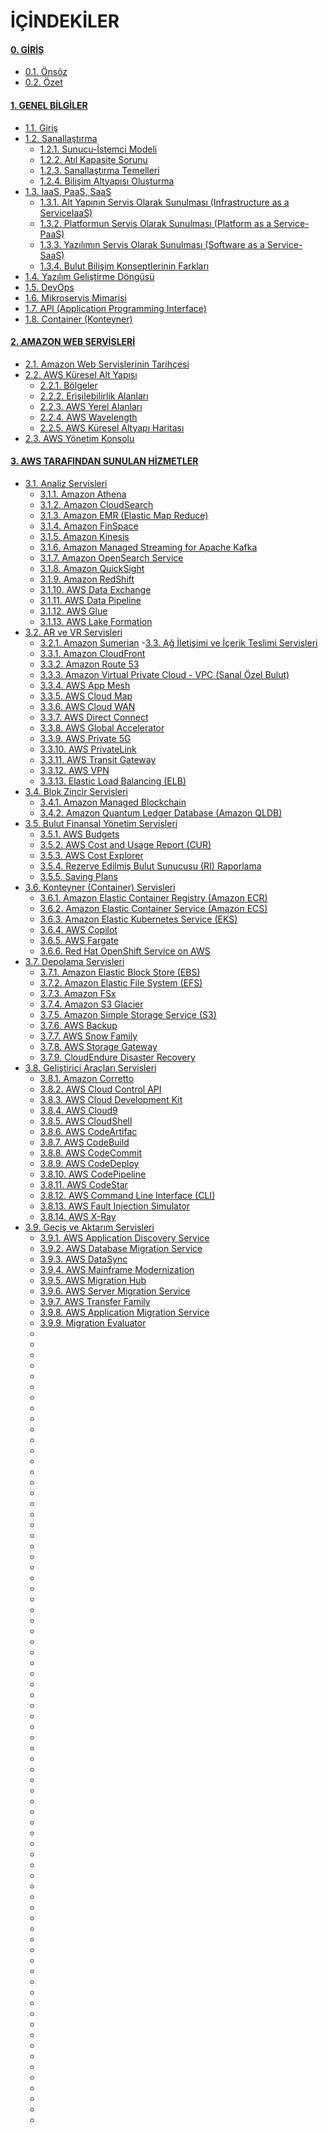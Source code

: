﻿# İÇİNDEKİLER

#### [0. GİRİŞ](https://github.com/fatihes1/AWS-ile-Bulut-Bilisimin-Temelleri/blob/main/00-overview)
- [0.1. Önsöz](https://github.com/fatihes1/AWS-ile-Bulut-Bilisimin-Temelleri/blob/main/00-overview/00-preface.md#%C3%B6ns%C3%B6z)
- [0.2. Özet](https://github.com/fatihes1/AWS-ile-Bulut-Bilisimin-Temelleri/blob/main/00-overview/01-abstract.md#%C3%B6zet)

#### [1. GENEL BİLGİLER](https://github.com/fatihes1/AWS-ile-Bulut-Bilisimin-Temelleri/blob/main/01-general-information)

- [1.1. Giriş](https://github.com/fatihes1/AWS-ile-Bulut-Bilisimin-Temelleri/blob/main/01-general-information/00-introduction.md#1-giri%C5%9F)
- [1.2. Sanallaştırma](https://github.com/fatihes1/AWS-ile-Bulut-Bilisimin-Temelleri/blob/main/01-general-information/00-introduction.md#2-sanalla%C5%9Ft%C4%B1rma)
	- [1.2.1. Sunucu-İstemci Modeli](https://github.com/fatihes1/AWS-ile-Bulut-Bilisimin-Temelleri/blob/main/01-general-information/00-introduction.md#21-sunucu-i%CC%87stemci-modeli)
	- [1.2.2. Atıl Kapasite Sorunu](https://github.com/fatihes1/AWS-ile-Bulut-Bilisimin-Temelleri/blob/main/01-general-information/00-introduction.md#22-at%C4%B1l-kapasite-sorunu)
	- [1.2.3. Sanallaştırma Temelleri](https://github.com/fatihes1/AWS-ile-Bulut-Bilisimin-Temelleri/blob/main/01-general-information/00-introduction.md#23-sanalla%C5%9Ft%C4%B1rma-temelleri)
	- [1.2.4. Bilişim Altyapısı Oluşturma](https://github.com/fatihes1/AWS-ile-Bulut-Bilisimin-Temelleri/blob/main/01-general-information/00-introduction.md#24-bili%C5%9Fim-altyap%C4%B1s%C4%B1-olu%C5%9Fturma)
- [1.3. IaaS, PaaS, SaaS](https://github.com/fatihes1/AWS-ile-Bulut-Bilisimin-Temelleri/blob/main/01-general-information/00-introduction.md#3-iaas-paas-saas)
	- [1.3.1. Alt Yapının Servis Olarak Sunulması (Infrastructure as a ServiceIaaS)](https://github.com/fatihes1/AWS-ile-Bulut-Bilisimin-Temelleri/blob/main/01-general-information/00-introduction.md#31-alt-yap%C4%B1n%C4%B1n-servis-olarak-sunulmas%C4%B1-infrastructure-as-a-serviceiaas)
	- [1.3.2. Platformun Servis Olarak Sunulması (Platform as a Service-PaaS)](https://github.com/fatihes1/AWS-ile-Bulut-Bilisimin-Temelleri/blob/main/01-general-information/00-introduction.md#32-platformun-servis-olarak-sunulmas%C4%B1-platform-as-a-service-paas)
	- [1.3.3. Yazılımın Servis Olarak Sunulması (Software as a Service-SaaS)](https://github.com/fatihes1/AWS-ile-Bulut-Bilisimin-Temelleri/blob/main/01-general-information/00-introduction.md#33-yaz%C4%B1l%C4%B1m%C4%B1n-servis-olarak-sunulmas%C4%B1-software-as-a-service-saas)
	- [1.3.4. Bulut Bilişim Konseptlerinin Farkları](https://github.com/fatihes1/AWS-ile-Bulut-Bilisimin-Temelleri/blob/main/01-general-information/00-introduction.md#34-bulut-bili%C5%9Fim-konseptlerinin-farklar%C4%B1)
- [1.4. Yazılım Geliştirme Döngüsü](https://github.com/fatihes1/AWS-ile-Bulut-Bilisimin-Temelleri/blob/main/01-general-information/00-introduction.md#4-yaz%C4%B1l%C4%B1m-geli%C5%9Ftirme-d%C3%B6ng%C3%BCs%C3%BC)
- [1.5. DevOps](https://github.com/fatihes1/AWS-ile-Bulut-Bilisimin-Temelleri/blob/main/01-general-information/00-introduction.md#5-devops)
- [1.6. Mikroservis Mimarisi](https://github.com/fatihes1/AWS-ile-Bulut-Bilisimin-Temelleri/blob/main/01-general-information/00-introduction.md#6-mikroservis-mimarisi)
- [1.7. API (Application Programming Interface)](https://github.com/fatihes1/AWS-ile-Bulut-Bilisimin-Temelleri/blob/main/01-general-information/00-introduction.md#7-api-application-programming-interface)
- [1.8. Container (Konteyner)](https://github.com/fatihes1/AWS-ile-Bulut-Bilisimin-Temelleri/blob/main/01-general-information/00-introduction.md#8-container-konteyner)
#### [2. AMAZON WEB SERVİSLERİ](https://github.com/fatihes1/AWS-ile-Bulut-Bilisimin-Temelleri/blob/main/02-amazon-web-services)
- [2.1. Amazon Web Servislerinin Tarihçesi](https://github.com/fatihes1/AWS-ile-Bulut-Bilisimin-Temelleri/blob/main/02-amazon-web-services/00-introduction-to-aws.md#1-amazon-web-servislerinin-tarih%C3%A7esi)
- [2.2. AWS Küresel Alt Yapısı](https://github.com/fatihes1/AWS-ile-Bulut-Bilisimin-Temelleri/blob/main/02-amazon-web-services/00-introduction-to-aws.md#2-aws-k%C3%BCresel-alt-yap%C4%B1s%C4%B1)
	- [2.2.1. Bölgeler](https://github.com/fatihes1/AWS-ile-Bulut-Bilisimin-Temelleri/blob/main/02-amazon-web-services/00-introduction-to-aws.md#21-b%C3%B6lgeler) 
	- [2.2.2. Erişilebilirlik Alanları](https://github.com/fatihes1/AWS-ile-Bulut-Bilisimin-Temelleri/blob/main/02-amazon-web-services/00-introduction-to-aws.md#22-eri%C5%9Filebilirlik-alanlar%C4%B1)
	- [2.2.3. AWS Yerel Alanları](https://github.com/fatihes1/AWS-ile-Bulut-Bilisimin-Temelleri/blob/main/02-amazon-web-services/00-introduction-to-aws.md#23-aws-yerel-alanlar%C4%B1)
	- [2.2.4. AWS Wavelength](https://github.com/fatihes1/AWS-ile-Bulut-Bilisimin-Temelleri/blob/main/02-amazon-web-services/00-introduction-to-aws.md#24-aws-wavelength)
	- [2.2.5. AWS Küresel Altyapı Haritası](https://github.com/fatihes1/AWS-ile-Bulut-Bilisimin-Temelleri/blob/main/02-amazon-web-services/00-introduction-to-aws.md#25-aws-k%C3%BCresel-alt-yap%C4%B1-haritas%C4%B1)
- [2.3. AWS Yönetim Konsolu](https://github.com/fatihes1/AWS-ile-Bulut-Bilisimin-Temelleri/blob/main/02-amazon-web-services/00-introduction-to-aws.md#3-aws-y%C3%B6netim-konsolu)

#### [3. AWS TARAFINDAN SUNULAN HİZMETLER](https://github.com/fatihes1/AWS-ile-Bulut-Bilisimin-Temelleri/tree/main/03-services-of-aws)
- [3.1. Analiz Servisleri](https://github.com/fatihes1/AWS-ile-Bulut-Bilisimin-Temelleri/blob/main/03-services-of-aws/00-analysis-services.md)
	- [3.1.1. Amazon Athena](https://github.com/fatihes1/AWS-ile-Bulut-Bilisimin-Temelleri/blob/main/03-services-of-aws/00-analysis-services.md#11-amazon-athena)
	- [3.1.2. Amazon CloudSearch](https://github.com/fatihes1/AWS-ile-Bulut-Bilisimin-Temelleri/blob/main/03-services-of-aws/00-analysis-services.md#12-amazon-cloudsearch)
	- [3.1.3. Amazon EMR (Elastic Map Reduce)](https://github.com/fatihes1/AWS-ile-Bulut-Bilisimin-Temelleri/blob/main/03-services-of-aws/00-analysis-services.md#13-amazon-emr-elastic-map-reduce)
	- [3.1.4. Amazon FinSpace](https://github.com/fatihes1/AWS-ile-Bulut-Bilisimin-Temelleri/blob/main/03-services-of-aws/00-analysis-services.md#14-amazon-finspace)
	- [3.1.5. Amazon Kinesis](https://github.com/fatihes1/AWS-ile-Bulut-Bilisimin-Temelleri/blob/main/03-services-of-aws/00-analysis-services.md#15-amazon-kinesis)
	- [3.1.6. Amazon Managed Streaming for Apache Kafka](https://github.com/fatihes1/AWS-ile-Bulut-Bilisimin-Temelleri/blob/main/03-services-of-aws/00-analysis-services.md#16-amazon-managed-streaming-for-apache-kafka-msk)
	- [3.1.7. Amazon OpenSearch Service](https://github.com/fatihes1/AWS-ile-Bulut-Bilisimin-Temelleri/blob/main/03-services-of-aws/00-analysis-services.md#17-amazon-opensearch-service)
	- [3.1.8. Amazon QuickSight](https://github.com/fatihes1/AWS-ile-Bulut-Bilisimin-Temelleri/blob/main/03-services-of-aws/00-analysis-services.md#18-amazon-quicksight)
	- [3.1.9. Amazon RedShift](https://github.com/fatihes1/AWS-ile-Bulut-Bilisimin-Temelleri/blob/main/03-services-of-aws/00-analysis-services.md#19-amazon-redshift)
	- [3.1.10. AWS Data Exchange](https://github.com/fatihes1/AWS-ile-Bulut-Bilisimin-Temelleri/blob/main/03-services-of-aws/00-analysis-services.md#110-aws-data-exchange)
	- [3.1.11. AWS Data Pipeline](https://github.com/fatihes1/AWS-ile-Bulut-Bilisimin-Temelleri/blob/main/03-services-of-aws/00-analysis-services.md#111-aws-data-pipeline)
	- [3.1.12. AWS Glue](https://github.com/fatihes1/AWS-ile-Bulut-Bilisimin-Temelleri/blob/main/03-services-of-aws/00-analysis-services.md#112-aws-glue)
	- [3.1.13. AWS Lake Formation](https://github.com/fatihes1/AWS-ile-Bulut-Bilisimin-Temelleri/blob/main/03-services-of-aws/00-analysis-services.md#112-aws-glue)
- [3.2. AR ve VR Servisleri](https://github.com/fatihes1/AWS-ile-Bulut-Bilisimin-Temelleri/blob/main/03-services-of-aws/01-ar-and-vr-services.md)
	- [3.2.1. Amazon Sumerian](https://github.com/fatihes1/AWS-ile-Bulut-Bilisimin-Temelleri/blob/main/03-services-of-aws/01-ar-and-vr-services.md#21-amazon-sumerian)
-[3.3. Ağ İletişimi ve İçerik Teslimi Servisleri](https://github.com/fatihes1/AWS-ile-Bulut-Bilisimin-Temelleri/blob/main/03-services-of-aws/02-networking-and-content-delivery-services.md)
	- [3.3.1. Amazon CloudFront](https://github.com/fatihes1/AWS-ile-Bulut-Bilisimin-Temelleri/blob/main/03-services-of-aws/02-networking-and-content-delivery-services.md#31-amazon-cloudfront)
	- [3.3.2. Amazon Route 53](https://github.com/fatihes1/AWS-ile-Bulut-Bilisimin-Temelleri/blob/main/03-services-of-aws/02-networking-and-content-delivery-services.md#32-amazon-route-53)
	- [3.3.3. Amazon Virtual Private Cloud - VPC (Sanal Özel Bulut)](https://github.com/fatihes1/AWS-ile-Bulut-Bilisimin-Temelleri/blob/main/03-services-of-aws/02-networking-and-content-delivery-services.md#33-amazon-virtual-private-cloud--vpc-sanal-%C3%B6zel-bulut)
	- [3.3.4. AWS App Mesh](https://github.com/fatihes1/AWS-ile-Bulut-Bilisimin-Temelleri/blob/main/03-services-of-aws/02-networking-and-content-delivery-services.md#34-aws-app-mesh)
	- [3.3.5. AWS Cloud Map](https://github.com/fatihes1/AWS-ile-Bulut-Bilisimin-Temelleri/blob/main/03-services-of-aws/02-networking-and-content-delivery-services.md#35-aws-cloud-map)
	- [3.3.6. AWS Cloud WAN](https://github.com/fatihes1/AWS-ile-Bulut-Bilisimin-Temelleri/blob/main/03-services-of-aws/02-networking-and-content-delivery-services.md#36-aws-cloud-wan)
	- [3.3.7. AWS Direct Connect](https://github.com/fatihes1/AWS-ile-Bulut-Bilisimin-Temelleri/blob/main/03-services-of-aws/02-networking-and-content-delivery-services.md#37-aws-direct-connect)
	- [3.3.8. AWS Global Accelerator](https://github.com/fatihes1/AWS-ile-Bulut-Bilisimin-Temelleri/blob/main/03-services-of-aws/02-networking-and-content-delivery-services.md#38-aws-global-accelerator)
	- [3.3.9. AWS Private 5G](https://github.com/fatihes1/AWS-ile-Bulut-Bilisimin-Temelleri/blob/main/03-services-of-aws/02-networking-and-content-delivery-services.md#39-aws-private-5g)
	- [3.3.10. AWS PrivateLink](https://github.com/fatihes1/AWS-ile-Bulut-Bilisimin-Temelleri/blob/main/03-services-of-aws/02-networking-and-content-delivery-services.md#310-aws-privatelink)
	- [3.3.11. AWS Transit Gateway](https://github.com/fatihes1/AWS-ile-Bulut-Bilisimin-Temelleri/blob/main/03-services-of-aws/02-networking-and-content-delivery-services.md#311-aws-transit-gateway)
	- [3.3.12. AWS VPN](https://github.com/fatihes1/AWS-ile-Bulut-Bilisimin-Temelleri/blob/main/03-services-of-aws/02-networking-and-content-delivery-services.md#312-aws-vpn)
	- [3.3.13. Elastic Load Balancing (ELB)](https://github.com/fatihes1/AWS-ile-Bulut-Bilisimin-Temelleri/blob/main/03-services-of-aws/02-networking-and-content-delivery-services.md#313-elastic-load-balancing-elb)
- [3.4. Blok Zincir Servisleri](https://github.com/fatihes1/AWS-ile-Bulut-Bilisimin-Temelleri/blob/main/03-services-of-aws/03-blockchain-services.md)
	- [3.4.1. Amazon Managed Blockchain](https://github.com/fatihes1/AWS-ile-Bulut-Bilisimin-Temelleri/blob/main/03-services-of-aws/03-blockchain-services.md#41-amazon-managed-blockchain)
	- [3.4.2. Amazon Quantum Ledger Database (Amazon QLDB)](https://github.com/fatihes1/AWS-ile-Bulut-Bilisimin-Temelleri/blob/main/03-services-of-aws/03-blockchain-services.md#42-amazon-quantum-ledger-database-amazon-qldb)
- [3.5. Bulut Finansal Yönetim Servisleri](https://github.com/fatihes1/AWS-ile-Bulut-Bilisimin-Temelleri/blob/main/03-services-of-aws/04-cloud-financial-managment-services.md)
	- [3.5.1. AWS Budgets](https://github.com/fatihes1/AWS-ile-Bulut-Bilisimin-Temelleri/blob/main/03-services-of-aws/04-cloud-financial-managment-services.md)
	- [3.5.2. AWS Cost and Usage Report (CUR)](https://github.com/fatihes1/AWS-ile-Bulut-Bilisimin-Temelleri/blob/main/03-services-of-aws/04-cloud-financial-managment-services.md#52-aws-cost-and-usage-report-cur)
	- [3.5.3. AWS Cost Explorer](https://github.com/fatihes1/AWS-ile-Bulut-Bilisimin-Temelleri/blob/main/03-services-of-aws/04-cloud-financial-managment-services.md#53-aws-cost-explorer)
	- [3.5.4. Rezerve Edilmiş Bulut Sunucusu (RI) Raporlama](https://github.com/fatihes1/AWS-ile-Bulut-Bilisimin-Temelleri/blob/main/03-services-of-aws/04-cloud-financial-managment-services.md#54-rezerve-edilmi%C5%9F-bulut-sunucusu-ri-raporlama)
	- [3.5.5. Saving Plans](https://github.com/fatihes1/AWS-ile-Bulut-Bilisimin-Temelleri/blob/main/03-services-of-aws/04-cloud-financial-managment-services.md#55-savings-plans)
- [3.6. Konteyner (Container) Servisleri](https://github.com/fatihes1/AWS-ile-Bulut-Bilisimin-Temelleri/blob/main/03-services-of-aws/05-container-services.md)
	- [3.6.1. Amazon Elastic Container Registry (Amazon ECR)](https://github.com/fatihes1/AWS-ile-Bulut-Bilisimin-Temelleri/blob/main/03-services-of-aws/05-container-services.md#61-amazon-elastic-container-registry-amazon-ecr)
	- [3.6.2. Amazon Elastic Container Service (Amazon ECS)](https://github.com/fatihes1/AWS-ile-Bulut-Bilisimin-Temelleri/blob/main/03-services-of-aws/05-container-services.md#62-amazon-elastic-container-service-amazon-ecs)
	- [3.6.3. Amazon Elastic Kubernetes Service (EKS)](https://github.com/fatihes1/AWS-ile-Bulut-Bilisimin-Temelleri/blob/main/03-services-of-aws/05-container-services.md#63-amazon-elastic-kubernetes-service-eks)
	- [3.6.4. AWS Copilot](https://github.com/fatihes1/AWS-ile-Bulut-Bilisimin-Temelleri/blob/main/03-services-of-aws/05-container-services.md#64-aws-copilot)
	- [3.6.5. AWS Fargate](https://github.com/fatihes1/AWS-ile-Bulut-Bilisimin-Temelleri/blob/main/03-services-of-aws/05-container-services.md#65-aws-fargate)
	- [3.6.6. Red Hat OpenShift Service on AWS](https://github.com/fatihes1/AWS-ile-Bulut-Bilisimin-Temelleri/blob/main/03-services-of-aws/05-container-services.md#66-red-hat-openshift-service-on-aws)
- [3.7. Depolama Servisleri](https://github.com/fatihes1/AWS-ile-Bulut-Bilisimin-Temelleri/blob/main/03-services-of-aws/06-storage-services.md)
	- [3.7.1. Amazon Elastic Block Store (EBS)](https://github.com/fatihes1/AWS-ile-Bulut-Bilisimin-Temelleri/blob/main/03-services-of-aws/06-storage-services.md#71-amazon-elastic-block-store-ebs)
	- [3.7.2. Amazon Elastic File System (EFS)](https://github.com/fatihes1/AWS-ile-Bulut-Bilisimin-Temelleri/blob/main/03-services-of-aws/06-storage-services.md#72-amazon-elastic-file-system-efs)
	- [3.7.3. Amazon FSx](https://github.com/fatihes1/AWS-ile-Bulut-Bilisimin-Temelleri/blob/main/03-services-of-aws/06-storage-services.md#73-amazon-fsx)
	- [3.7.4. Amazon S3 Glacier](https://github.com/fatihes1/AWS-ile-Bulut-Bilisimin-Temelleri/blob/main/03-services-of-aws/06-storage-services.md#74-amazon-s3-glacier)
	- [3.7.5. Amazon Simple Storage Service (S3)](https://github.com/fatihes1/AWS-ile-Bulut-Bilisimin-Temelleri/blob/main/03-services-of-aws/06-storage-services.md#75-amazon-simple-storage-service-s3)
	- [3.7.6. AWS Backup](https://github.com/fatihes1/AWS-ile-Bulut-Bilisimin-Temelleri/blob/main/03-services-of-aws/06-storage-services.md#76-aws-backup)
	- [3.7.7. AWS Snow Family](https://github.com/fatihes1/AWS-ile-Bulut-Bilisimin-Temelleri/blob/main/03-services-of-aws/06-storage-services.md#77-aws-snow-family)
	- [3.7.8. AWS Storage Gateway](https://github.com/fatihes1/AWS-ile-Bulut-Bilisimin-Temelleri/blob/main/03-services-of-aws/06-storage-services.md#78-aws-storage-gateway)
	- [3.7.9. CloudEndure Disaster Recovery](https://github.com/fatihes1/AWS-ile-Bulut-Bilisimin-Temelleri/blob/main/03-services-of-aws/06-storage-services.md#79-cloudendure-disaster-recovery)
- [3.8. Geliştirici Araçları Servisleri](https://github.com/fatihes1/AWS-ile-Bulut-Bilisimin-Temelleri/blob/main/03-services-of-aws/07-developer-tools-services.md.md)
	- [3.8.1. Amazon Corretto](https://github.com/fatihes1/AWS-ile-Bulut-Bilisimin-Temelleri/blob/main/03-services-of-aws/07-developer-tools-services.md.md#81-amazon-corretto)
	- [3.8.2. AWS Cloud Control API](https://github.com/fatihes1/AWS-ile-Bulut-Bilisimin-Temelleri/blob/main/03-services-of-aws/07-developer-tools-services.md.md#82-aws-cloud-control-api)
	- [3.8.3. AWS Cloud Development Kit](https://github.com/fatihes1/AWS-ile-Bulut-Bilisimin-Temelleri/blob/main/03-services-of-aws/07-developer-tools-services.md.md#83-aws-cloud-development-kit)
	- [3.8.4. AWS Cloud9](https://github.com/fatihes1/AWS-ile-Bulut-Bilisimin-Temelleri/blob/main/03-services-of-aws/07-developer-tools-services.md.md#84-aws-cloud9)
	- [3.8.5. AWS CloudShell](https://github.com/fatihes1/AWS-ile-Bulut-Bilisimin-Temelleri/blob/main/03-services-of-aws/07-developer-tools-services.md.md#85-aws-cloudshell)
	- [3.8.6. AWS CodeArtifac](https://github.com/fatihes1/AWS-ile-Bulut-Bilisimin-Temelleri/blob/main/03-services-of-aws/07-developer-tools-services.md.md#86-aws-codeartifac)
	- [3.8.7. AWS CodeBuild](https://github.com/fatihes1/AWS-ile-Bulut-Bilisimin-Temelleri/blob/main/03-services-of-aws/07-developer-tools-services.md.md#87-aws-codebuild)
	- [3.8.8. AWS CodeCommit](https://github.com/fatihes1/AWS-ile-Bulut-Bilisimin-Temelleri/blob/main/03-services-of-aws/07-developer-tools-services.md.md#87-aws-codebuild)
	- [3.8.9. AWS CodeDeploy](https://github.com/fatihes1/AWS-ile-Bulut-Bilisimin-Temelleri/blob/main/03-services-of-aws/07-developer-tools-services.md.md#89-aws-codedeploy)
	- [3.8.10. AWS CodePipeline](https://github.com/fatihes1/AWS-ile-Bulut-Bilisimin-Temelleri/blob/main/03-services-of-aws/07-developer-tools-services.md.md#810-aws-codepipeline)
	- [3.8.11. AWS CodeStar](https://github.com/fatihes1/AWS-ile-Bulut-Bilisimin-Temelleri/blob/main/03-services-of-aws/07-developer-tools-services.md.md#811-aws-codestar)
	- [3.8.12. AWS Command Line Interface (CLI)](https://github.com/fatihes1/AWS-ile-Bulut-Bilisimin-Temelleri/blob/main/03-services-of-aws/07-developer-tools-services.md.md#812-aws-command-line-interface-cli)
	- [3.8.13. AWS Fault Injection Simulator](https://github.com/fatihes1/AWS-ile-Bulut-Bilisimin-Temelleri/blob/main/03-services-of-aws/07-developer-tools-services.md.md#813-aws-fault-injection-simulator)
	- [3.8.14. AWS X-Ray](https://github.com/fatihes1/AWS-ile-Bulut-Bilisimin-Temelleri/blob/main/03-services-of-aws/07-developer-tools-services.md.md#814-aws-x-ray)
- [3.9. Geçiş ve Aktarım Servisleri](https://github.com/fatihes1/AWS-ile-Bulut-Bilisimin-Temelleri/blob/main/03-services-of-aws/08-migration-and-transfer-services.md)
	- [3.9.1. AWS Application Discovery Service](https://github.com/fatihes1/AWS-ile-Bulut-Bilisimin-Temelleri/blob/main/03-services-of-aws/08-migration-and-transfer-services.md#91-aws-application-discovery-service)
	- [3.9.2. AWS Database Migration Service](https://github.com/fatihes1/AWS-ile-Bulut-Bilisimin-Temelleri/blob/main/03-services-of-aws/08-migration-and-transfer-services.md#92-aws-database-migration-service)
	- [3.9.3. AWS DataSync](https://github.com/fatihes1/AWS-ile-Bulut-Bilisimin-Temelleri/blob/main/03-services-of-aws/08-migration-and-transfer-services.md#92-aws-database-migration-service)
	- [3.9.4. AWS Mainframe Modernization](https://github.com/fatihes1/AWS-ile-Bulut-Bilisimin-Temelleri/blob/main/03-services-of-aws/08-migration-and-transfer-services.md#94-aws-mainframe-modernization)
	- [3.9.5. AWS Migration Hub](https://github.com/fatihes1/AWS-ile-Bulut-Bilisimin-Temelleri/blob/main/03-services-of-aws/08-migration-and-transfer-services.md#95-aws-migration-hub)
	- [3.9.6. AWS Server Migration Service](https://github.com/fatihes1/AWS-ile-Bulut-Bilisimin-Temelleri/blob/main/03-services-of-aws/08-migration-and-transfer-services.md#96-aws-server-migration-service)
	- [3.9.7. AWS Transfer Family](https://github.com/fatihes1/AWS-ile-Bulut-Bilisimin-Temelleri/blob/main/03-services-of-aws/08-migration-and-transfer-services.md#97-aws-transfer-family)
	- [3.9.8. AWS Application Migration Service](https://github.com/fatihes1/AWS-ile-Bulut-Bilisimin-Temelleri/blob/main/03-services-of-aws/08-migration-and-transfer-services.md#98-aws-application-migration-service)
	- [3.9.9. Migration Evaluator](https://github.com/fatihes1/AWS-ile-Bulut-Bilisimin-Temelleri/blob/main/03-services-of-aws/08-migration-and-transfer-services.md#99-migration-evaluator)
	- []()
	- []()
	- []()
	- []()
	- []()
	- []()
	- []()
	- []()
	- []()
	- []()
	- []()
	- []()
	- []()
	- []()
	- []()
	- []()
	- []()
	- []()
	- []()
	- []()
	- []()
	- []()
	- []()
	- []()
	- []()
	- []()
	- []()
	- []()
	- []()
	- []()
	- []()
	- []()
	- []()
	- []()
	- []()
	- []()
	- []()
	- []()
	- []()
	- []()
	- []()
	- []()
	- []()
	- []()
	- []()
	- []()
	- []()
	- []()
	- []()
	- []()
	- []()
	- []()
	- []()
	- []()
	- []()
	- []()
	- []()
	- []()
	- []()
	- []()
	- []()
	- []()
	- []()
	- []()
	- []()
	- []()
	- []()
	- []()
	- []()
	- []()
	- []()
	- []()
	- []()
	- []()
	- []()
